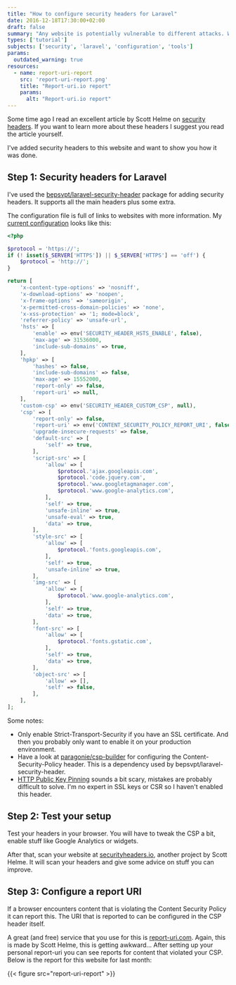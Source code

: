 ```yaml
---
title: "How to configure security headers for Laravel"
date: 2016-12-18T17:30:00+02:00
draft: false
summary: "Any website is potentially vulnerable to different attacks. With proper security headers in place, you can minimize the risks for yourself and your visitors."
types: ['tutorial']
subjects: ['security', 'laravel', 'configuration', 'tools']
params:
  outdated_warning: true
resources:
  - name: report-uri-report
    src: 'report-uri-report.png'
    title: "Report-uri.io report"
    params:
      alt: "Report-uri.io report"
---
```

Some time ago I read an excellent article by Scott Helme on [security headers](https://scotthelme.co.uk/hardening-your-http-response-headers/). If you want to learn more about these headers I suggest you read the article yourself.

I've added security headers to this website and want to show you how it was done.

## Step 1: Security headers for Laravel

I've used the [bepsvpt/laravel-security-header](https://github.com/BePsvPT/laravel-security-header) package for adding security headers. It supports all the main headers plus some extra.

The configuration file is full of links to websites with more information. My [current configuration](https://github.com/barryvanveen/barryvanveen/blob/master/config/security-header.php) looks like this:

```php
<?php

$protocol = 'https://';
if (! isset($_SERVER['HTTPS']) || $_SERVER['HTTPS'] == 'off') {
    $protocol = 'http://';
}

return [
    'x-content-type-options' => 'nosniff',
    'x-download-options' => 'noopen',
    'x-frame-options' => 'sameorigin',
    'x-permitted-cross-domain-policies' => 'none',
    'x-xss-protection' => '1; mode=block',
    'referrer-policy' => 'unsafe-url',
    'hsts' => [
        'enable' => env('SECURITY_HEADER_HSTS_ENABLE', false),
        'max-age' => 31536000,
        'include-sub-domains' => true,
    ],
    'hpkp' => [
        'hashes' => false,
        'include-sub-domains' => false,
        'max-age' => 15552000,
        'report-only' => false,
        'report-uri' => null,
    ],
    'custom-csp' => env('SECURITY_HEADER_CUSTOM_CSP', null),
    'csp' => [
        'report-only' => false,
        'report-uri' => env('CONTENT_SECURITY_POLICY_REPORT_URI', false),
        'upgrade-insecure-requests' => false,
        'default-src' => [
            'self' => true,
        ],
        'script-src' => [
            'allow' => [
                $protocol.'ajax.googleapis.com',
                $protocol.'code.jquery.com',
                $protocol.'www.googletagmanager.com',
                $protocol.'www.google-analytics.com',
            ],
            'self' => true,
            'unsafe-inline' => true,
            'unsafe-eval' => true,
            'data' => true,
        ],
        'style-src' => [
            'allow' => [
                $protocol.'fonts.googleapis.com',
            ],
            'self' => true,
            'unsafe-inline' => true,
        ],
        'img-src' => [
            'allow' => [
                $protocol.'www.google-analytics.com',
            ],
            'self' => true,
            'data' => true,
        ],
        'font-src' => [
            'allow' => [
                $protocol.'fonts.gstatic.com',
            ],
            'self' => true,
            'data' => true,
        ],
        'object-src' => [
            'allow' => [],
            'self' => false,
        ],
    ],
];

```

Some notes:
* Only enable Strict-Transport-Security if you have an SSL certificate. And then you probably only want to enable it on your production environment.
* Have a look at [paragonie/csp-builder](https://github.com/paragonie/csp-builder) for configuring the Content-Security-Policy header. This is a dependency used by bepsvpt/laravel-security-header.
* [HTTP Public Key Pinning](https://scotthelme.co.uk/hpkp-http-public-key-pinning/) sounds a bit scary, mistakes are probably difficult to solve. I'm no expert in SSL keys or CSR so I haven't enabled this header.

## Step 2: Test your setup

Test your headers in your browser. You will have to tweak the CSP a bit, enable stuff like Google Analytics or widgets.

After that, scan your website at [securityheaders.io](https://securityheaders.io/), another project by Scott Helme. It will scan your headers and give some advice on stuff you can improve.

## Step 3: Configure a report URI

If a browser encounters content that is violating the Content Security Policy it can report this. The URI that is reported to can be configured in the CSP header itself.

A great (and free) service that you use for this is [report-uri.com](https://report-uri.com/). Again, this is made by Scott Helme, this is getting awkward... After setting up your personal report-uri you can see reports for content that violated your CSP. Below is the report for this website for last month:

{{< figure src="report-uri-report" >}}

